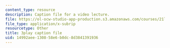 ```yaml
---
content_type: resource
description: Caption file for a video lecture.
file: https://ol-ocw-studio-app-production.s3.amazonaws.com/courses/21l-011-the-film-experience-fall-2013/14992aee130858e6b0dc8d3841391936_LFOsw1Vccac.vtt
file_type: application/x-subrip
resourcetype: Other
title: 3play caption file
uid: 14992aee-1308-58e6-b0dc-8d3841391936
---
```

